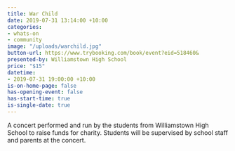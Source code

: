 ```yaml
---
title: War Child
date: 2019-07-31 13:14:00 +10:00
categories:
- whats-on
- community
image: "/uploads/warchild.jpg"
button-url: https://www.trybooking.com/book/event?eid=518460&
presented-by: Williamstown High School
price: "$15"
datetime:
- 2019-07-31 19:00:00 +10:00
is-on-home-page: false
has-opening-event: false
has-start-time: true
is-single-date: true
---
```


A concert performed and run by the students from Williamstown High School to raise funds for charity.
Students will be supervised by school staff and parents at the concert. 